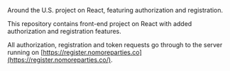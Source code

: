 Around the U.S. project on React, featuring authorization and registration.

This repository contains front-end project on React with added authorization and registration features.

All authorization, registration and token requests go through to the server running on [https://register.nomoreparties.co](https://register.nomoreparties.co/).


